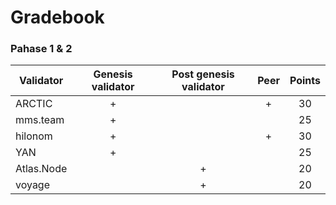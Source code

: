 # Gradebook

### Pahase 1 & 2

| Validator  | Genesis validator | Post genesis validator | Peer | Points |
|------------|:-----------------:|:----------------------:|:----:|:------:|
| ARCTIC     |         +         |                        |  +   |   30   |
| mms.team   |         +         |                        |      |   25   |
| hilonom    |         +         |                        |  +   |   30   |
| YAN        |         +         |                        |      |   25   |
| Atlas.Node |                   |           +            |      |   20   |
| voyage     |                   |           +            |      |   20   |
